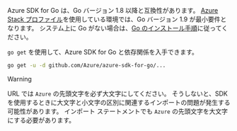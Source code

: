 Azure SDK for Go は、Go バージョン 1.8 以降と互換性があります。 [Azure Stack プロファイル](https://docs.microsoft.com/en-us/azure/azure-stack/azure-stack-version-profiles)を使用している環境では、Go バージョン 1.9 が最小要件となります。 システム上に Go がない場合は、[Go のインストール手順](https://golang.org/doc/install)に従ってください。

`go get` を使用して、Azure SDK for Go と依存関係を入手できます。

```bash
go get -u -d github.com/Azure/azure-sdk-for-go/...
```

> [!WARNING]
> URL では `Azure` の先頭文字を必ず大文字にしてください。 そうしないと、SDK を使用するときに大文字と小文字の区別に関連するインポートの問題が発生する可能性があります。 インポート ステートメントでも `Azure` の先頭文字を大文字にする必要があります。

